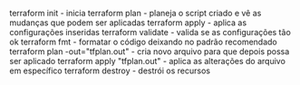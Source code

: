 terraform init - inicia
terraform plan - planeja o script criado e vê as mudanças que podem ser aplicadas
terraform apply - aplica as configurações inseridas
terraform validate - valida se as configurações tão ok
terraform fmt - formatar o código deixando no padrão recomendado
terraform plan -out="tfplan.out" - cria novo arquivo para que depois possa ser aplicado
terraform apply "tfplan.out" - aplica as alterações do arquivo em específico
terraform destroy - destrói os recursos